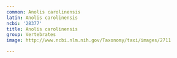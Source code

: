 ```yaml
---
common: Anolis carolinensis
latin: Anolis carolinensis
ncbi: '28377'
title: Anolis carolinensis
group: Vertebrates
image: http://www.ncbi.nlm.nih.gov/Taxonomy/taxi/images/2711

---
```


